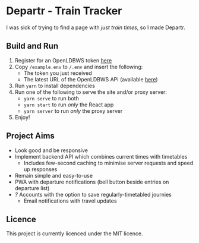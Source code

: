 # Departr - Train Tracker

I was sick of trying to find a page with *just train times*, so I made Departr.

## Build and Run

1. Register for an OpenLDBWS token [here](http://realtime.nationalrail.co.uk/OpenLDBWSRegistration/)
2. Copy `/example.env` to `/.env` and insert the following:
    * The token you just received
    * The latest URL of the OpenLDBWS API (available [here](https://lite.realtime.nationalrail.co.uk/openldbws/))
3. Run `yarn` to install dependencies
4. Run one of the following to serve the site and/or proxy server:
    * `yarn serve` to run both
    * `yarn start` to run *only* the React app
    * `yarn server` to run *only* the proxy server
5. Enjoy!

## Project Aims

* Look good and be responsive
* Implement backend API which combines current times with timetables
    * Includes few-second caching to minimise server requests and speed up responses
* Remain simple and easy-to-use
* PWA with departure notifications (bell button beside entries on departure list)
* *?* Accounts with the option to save regularly-timetabled journies
    * Email notifications with travel updates

## Licence

This project is currently licenced under the MIT licence.